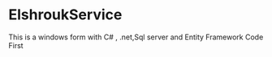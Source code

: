 # ElshroukService
This is a windows form with C# , .net,Sql server and Entity Framework Code First 
